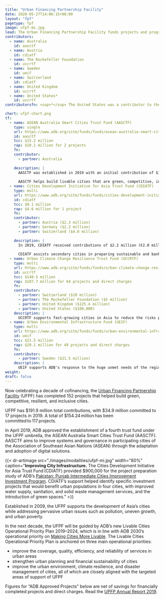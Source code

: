 ```yaml
---
title: "Urban Financing Partnership Facility"
date: 2020-05-27T14:06:15+08:00
layout: "fpf"
pagetype: fpf
image: ufpf-mi.jpg
lead: The Urban Financing Partnership Facility funds projects and programs that help Asia’s cities become more livable. It supports initiatives in public transport, water supply and sanitation, solid waste management, and environmentally sustainable, inclusive, urban renewal projects that benefit the poor. In 2019, the facility has reached $191.9 million in total contributions.
contributors:
  - name: Australia
    id: aasctf
  - name: Austria
    id: cdiatf
  - name: The Rockefeller Foundation
    id: uccrtf
  - name: Sweden
    id: ueif
  - name: Switzerland
    id: cdiatf
  - name: United Kingdom
    id: uccrtf
  - name: United States*
    id: uccrtf
contributorsfn: <sup>*</sup> The United States was a contributor to the UCCRTF from 2014 to 2016.

chart: ufpf-chart.png
tf:
  - name: ASEAN Australia Smart Cities Trust Fund (AASCTF)
    type: single
    url: https://www.adb.org/site/funds/funds/asean-australia-smart-cities-fund
    id: aasctf
    tcc: $15.2 million
    rap: $10.1 million for 2 projects  
    fn:   
    contributor:
      - partner: Australia
   
    description: |
      AASCTF was established in 2019 with an initial contribution of $15.2 million (A$21.5 million) from Australia. 
      
      AASCTF helps build livable cities that are green, competitive, inclusive, and resilient, consistent with the ASEAN’s Sustainable Urbanization Strategy, which aims to promote high quality of life, competitive economies, and sustainable environments.
  - name: Cities Development Initiative for Asia Trust Fund (CDIATF)
    type: multi
    url: https://www.adb.org/site/funds/funds/cities-development-initiative-asia
    id: cdiatf
    tcc: $9.1 million
    rap: $4.6 million for 1 project
    fn:   
    contributor:
      - partner: Austria ($2.3 million)
      - partner: Germany ($2.2 million)
      - partner: Switzerland ($4.6 million)
   
    description: |
      In 2019, CDIATF received contributions of $2.2 million (€2.0 million) from Germany and $565,686 from Switzerland (savings transferred from the closed technical assistance, [Regional: Managing Cities in Asia](https://www.adb.org/projects/39185-012/main)). 
      
      CDIATF assists secondary cities in preparing sustainable and bankable infrastructure projects; linking them with funding sources; and strengthening their capacities to develop and implement high priority investments.
  - name: Urban Climate Change Resilience Trust Fund (UCCRTF)
    type: multi
    url: https://www.adb.org/site/funds/funds/urban-climate-change-resilience-trust-fund
    id: uccrtf
    tcc: $140.5 million
    rap: $107.7 million for 64 projects and direct charges
    fn:   
    contributor:
      - partner: Switzerland ($10 million)  
      - partner: The Rockefeller Foundation ($5 million) 
      - partner: United Kingdom ($125.4 million)  
      - partner: United States ($100,000) 
    description: |
      UCCRTF supports fast-growing cities in Asia to reduce the risks poor and vulnerable people face from floods, storms or droughts, by helping to better plan and design infrastructure to invest against these impacts. The United States, through the USAID, was a contributor to the UCCRTF from 2014 to 2016.
  - name: Urban Environmental Infrastructure Fund (UEIF) 
    type: multi
    url: https://www.adb.org/site/funds/funds/urban-environmental-infrastructure-fund
    id: ueif
    tcc: $21.5 million   
    rap: $20.1 million for 49 projects and direct charges  
    fn:   
    contributor:
      - partner: Sweden ($21.5 million)  
    description: |
      UEIF supports ADB's response to the huge unmet needs of the region for both basic and economic infrastructure.  
weight: 
draft: false
---
```


Now celebrating a decade of cofinancing, the [Urban Financing Partnership Facility](https://www.adb.org/site/funds/funds/urban-financing-partnership-facility) (UFPF) has completed 152 projects that helped build green, competitive, resilient, and inclusive cities.

UFPF has $191.9 million total contributions, with $34.9 million committed to 17 projects in 2019. A total of $154.24 million has been committed to 117 projects.

In April 2019, ADB approved the establishment of a fourth trust fund under the UFPF umbrella, the ASEAN Australia Smart Cities Trust Fund (AASCTF). AASCTF aims to improve systems and governance in participating cities of the Association of Southeast Asian Nations (ASEAN) through the adaptation and adoption of digital solutions. 

{{< dr-artimage src="./images/modalities/ufpf-mi.jpg" width="80%" caption="**Improving City Infrastructure.** The Cities Development Initiative for Asia Trust Fund (CDIATF) provided $900,000 for the project preparation study of ADB’s [Pakistan: Punjab Intermediate Cities Improvement Investment Program](https://www.adb.org/projects/46526-007/main). CDIATF’s support helped identify specific investment projects that would benefit urban populations in four cities, with improved water supply, sanitation, and solid waste management services, and the introduction of green spaces." >}}

Established in 2009, the UFPF supports the development of Asia’s cities while addressing pervasive urban issues such as pollution, uneven growth, and urban poverty.  

In the next decade, the UFPF will be guided by ADB’s new Livable Cities Operational Priority Plan 2019–2024, which is in line with ADB 2030’s operational priority on [Making Cities More Livable](./strategy-2030/livable-cities/). The Livable Cities Operational Priority Plan is anchored on three main operational priorities: 

* improve the coverage, quality, efficiency, and reliability of services in urban areas 
* strengthen urban planning and financial sustainability of cities 
* improve the urban environment, climate resilience, and disaster management of cities, all of which are closely aligned with the targeted areas of support of UFPF 

Figures for “ADB Approved Projects” below are net of savings for financially completed projects and direct charges. Read the [UPFP Annual Report 2019](https://www.adb.org/documents/urban-financing-partnership-facility-annual-report-2019).